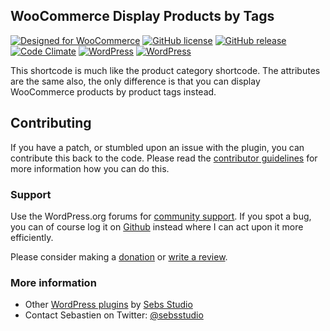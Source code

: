 ## WooCommerce Display Products by Tags

[![Designed for WooCommerce](http://img.shields.io/badge/Designed%20for-WooCommerce-a46497.svg?style=flat)](http://woothemes.com/woocommerce/) [![GitHub license](https://img.shields.io/badge/license-GPLv3-blue.svg?style=flat)](https://raw.githubusercontent.com/Sebs-Studio/WooCommerce-Display-Products-by-Tags/master/license.txt) [![GitHub release](https://img.shields.io/github/release/qubyte/rubidium.svg?style=flat)](https://github.com/Sebs-Studio/WooCommerce-Display-Products-by-Tags) [![Code Climate](https://codeclimate.com/github/Sebs-Studio/WooCommerce-Display-Products-by-Tags/badges/gpa.svg?style=flat)](https://codeclimate.com/github/Sebs-Studio/WooCommerce-Display-Products-by-Tags) [![WordPress](https://img.shields.io/wordpress/plugin/dt/woocommerce-display-products-by-tags.svg?style=flat)](https://wordpress.org/plugins/woocommerce-display-products-by-tags/) [![WordPress](https://img.shields.io/wordpress/v/woocommerce-display-products-by-tags.svg?style=flat)](https://wordpress.org/plugins/woocommerce-display-products-by-tags/)

This shortcode is much like the product category shortcode. The attributes are the same also, the only difference is that you can display WooCommerce products by product tags instead.

## Contributing
If you have a patch, or stumbled upon an issue with the plugin, you can contribute this back to the code. Please read the [contributor guidelines](https://github.com/Sebs-Studio/WooCommerce-Display-Products-by-Tags/blob/master/CONTRIBUTING.md) for more information how you can do this.

### Support
Use the WordPress.org forums for [community support](https://wordpress.org/support/plugin/woocommerce-display-products-by-tags). If you spot a bug, you can of course log it on [Github](https://github.com/Sebs-Studio/WooCommerce-Display-Products-by-Tags/issues) instead where I can act upon it more efficiently.

Please consider making a [donation](http://www.sebastiendumont.com/donation/) or [write a review](https://wordpress.org/support/view/plugin-reviews/woocommerce-display-products-by-tags?rate=5#postform).

### More information
* Other [WordPress plugins](http://profiles.wordpress.org/sebsstudio/) by [Sebs Studio](http://www.sebs-studio.com/)
* Contact Sebastien on Twitter: [@sebsstudio](http://twitter.com/sebsstudio)
